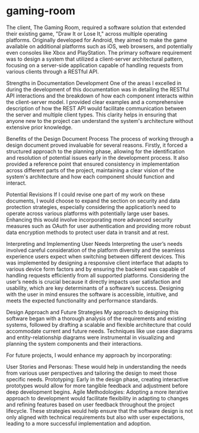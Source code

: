 # gaming-room
The client, The Gaming Room, required a software solution that extended their existing game, "Draw It or Lose It," across multiple operating platforms. Originally developed for Android, they aimed to make the game available on additional platforms such as iOS, web browsers, and potentially even consoles like Xbox and PlayStation. The primary software requirement was to design a system that utilized a client-server architectural pattern, focusing on a server-side application capable of handling requests from various clients through a RESTful API.

Strengths in Documentation Development
One of the areas I excelled in during the development of this documentation was in detailing the RESTful API interactions and the breakdown of how each component interacts within the client-server model. I provided clear examples and a comprehensive description of how the REST API would facilitate communication between the server and multiple client types. This clarity helps in ensuring that anyone new to the project can understand the system's architecture without extensive prior knowledge.

Benefits of the Design Document Process
The process of working through a design document proved invaluable for several reasons. Firstly, it forced a structured approach to the planning phase, allowing for the identification and resolution of potential issues early in the development process. It also provided a reference point that ensured consistency in implementation across different parts of the project, maintaining a clear vision of the system's architecture and how each component should function and interact.

Potential Revisions
If I could revise one part of my work on these documents, I would choose to expand the section on security and data protection strategies, especially considering the application’s need to operate across various platforms with potentially large user bases. Enhancing this would involve incorporating more advanced security measures such as OAuth for user authentication and providing more robust data encryption methods to protect user data in transit and at rest.

Interpreting and Implementing User Needs
Interpreting the user’s needs involved careful consideration of the platform diversity and the seamless experience users expect when switching between different devices. This was implemented by designing a responsive client interface that adapts to various device form factors and by ensuring the backend was capable of handling requests efficiently from all supported platforms. Considering the user’s needs is crucial because it directly impacts user satisfaction and usability, which are key determinants of a software’s success. Designing with the user in mind ensures the software is accessible, intuitive, and meets the expected functionality and performance standards.

Design Approach and Future Strategies
My approach to designing this software began with a thorough analysis of the requirements and existing systems, followed by drafting a scalable and flexible architecture that could accommodate current and future needs. Techniques like use case diagrams and entity-relationship diagrams were instrumental in visualizing and planning the system components and their interactions.

For future projects, I would enhance my approach by incorporating:

User Stories and Personas: These would help in understanding the needs from various user perspectives and tailoring the design to meet those specific needs.
Prototyping: Early in the design phase, creating interactive prototypes would allow for more tangible feedback and adjustment before deep development begins.
Agile Methodologies: Adopting a more iterative approach to development would facilitate flexibility in adapting to changes and refining features based on user feedback throughout the project lifecycle.
These strategies would help ensure that the software design is not only aligned with technical requirements but also with user expectations, leading to a more successful implementation and adoption.
